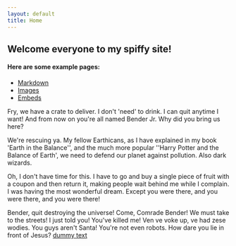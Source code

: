 ```yaml
---
layout: default
title: Home
---
```


## Welcome everyone to my spiffy site!


#### Here are some example pages:

- [Markdown](02-markdown-examples)
- [Images](03-images-examples)
- [Embeds](04-embeds-examples)

Fry, we have a crate to deliver. I don't 'need' to drink. I can quit anytime I want! And from now on you're all named Bender Jr. Why did you bring us here?

We're rescuing ya. My fellow Earthicans, as I have explained in my book 'Earth in the Balance'', and the much more popular ''Harry Potter and the Balance of Earth', we need to defend our planet against pollution. Also dark wizards.

Oh, I don't have time for this. I have to go and buy a single piece of fruit with a coupon and then return it, making people wait behind me while I complain. I was having the most wonderful dream. Except you were there, and you were there, and you were there!

Bender, quit destroying the universe! Come, Comrade Bender! We must take to the streets! I just told you! You've killed me! Ven ve voke up, ve had zese wodies. You guys aren't Santa! You're not even robots. How dare you lie in front of Jesus?
[dummy text](http://fillerama.io/)
